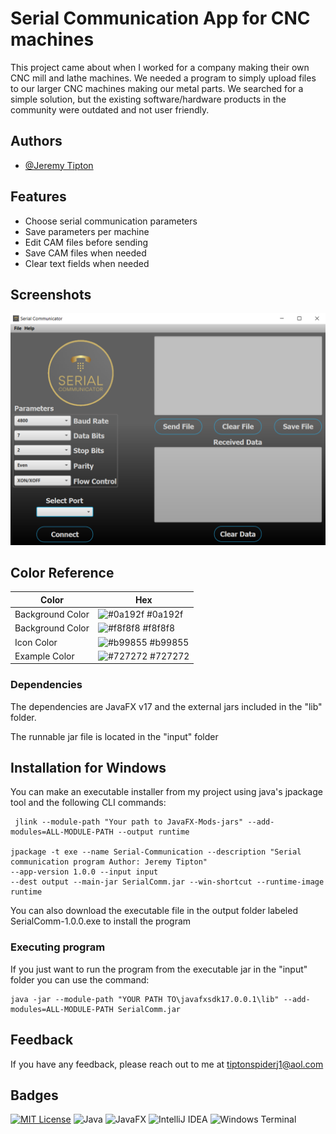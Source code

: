 
# Serial Communication App for CNC machines

This project came about when I worked for a company making their own CNC mill and lathe machines.  We needed a program to simply upload files to our larger CNC machines making our metal parts.  We searched for a simple solution, but the existing software/hardware products in the community were outdated and not user friendly. 
## Authors

- [@Jeremy Tipton](https://github.com/tiptonspiderj)

## Features
- Choose serial communication parameters
- Save parameters per machine
- Edit CAM files before sending
- Save CAM files when needed
- Clear text fields when needed

## Screenshots

![main screen](https://github.com/tiptonspiderj/Serial-Communication-App/blob/main/src/images/Main_Screen.png)

## Color Reference

| Color             | Hex                                                                |
| ----------------- | ------------------------------------------------------------------ |
| Background Color | ![#0a192f](https://via.placeholder.com/10/0a192f?text=+) #0a192f |
| Background Color | ![#f8f8f8](https://via.placeholder.com/10/f8f8f8?text=+) #f8f8f8 |
| Icon Color | ![#b99855](https://via.placeholder.com/10/b99855) #b99855 |
| Example Color | ![#727272](https://via.placeholder.com/10/727272?text=+) #727272 |

### Dependencies

The dependencies are JavaFX v17 and the external jars included in the "lib" folder.

The runnable jar file is located in the "input" folder
## Installation for Windows

You can make an executable installer from my project using java's jpackage tool and the following CLI commands:
```
 jlink --module-path "Your path to JavaFX-Mods-jars" --add-modules=ALL-MODULE-PATH --output runtime
 
jpackage -t exe --name Serial-Communication --description "Serial communication program Author: Jeremy Tipton"
--app-version 1.0.0 --input input 
--dest output --main-jar SerialComm.jar --win-shortcut --runtime-image runtime
```
You can also download the executable file in the output folder labeled SerialComm-1.0.0.exe to install the program

### Executing program

If you just want to run the program from the executable jar in the "input" folder you can use the command:
```
java -jar --module-path "YOUR PATH TO\javafxsdk17.0.0.1\lib" --add-modules=ALL-MODULE-PATH SerialComm.jar
```   
## Feedback

If you have any feedback, please reach out to me at tiptonspiderj1@aol.com


## Badges

[![MIT License](https://img.shields.io/badge/License-MIT-green.svg)](https://choosealicense.com/licenses/mit/)
![Java](https://img.shields.io/badge/java-%23ED8B00.svg?style=for-the-badge&logo=openjdk&logoColor=white)
![JavaFX](https://img.shields.io/badge/javafx-%23FF0000.svg?style=for-the-badge&logo=javafx&logoColor=white)
![IntelliJ IDEA](https://img.shields.io/badge/IntelliJIDEA-000000.svg?style=for-the-badge&logo=intellij-idea&logoColor=white)
![Windows Terminal](https://img.shields.io/badge/Windows%20Terminal-%234D4D4D.svg?style=for-the-badge&logo=windows-terminal&logoColor=white)

